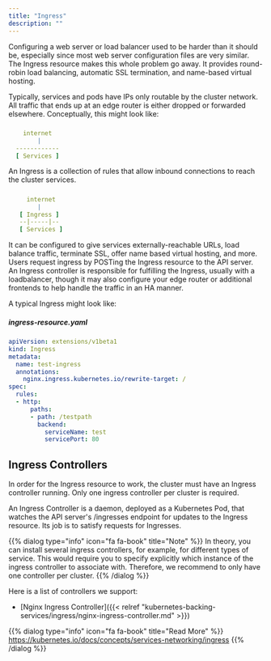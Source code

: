 ```yaml
---
title: "Ingress"
description: ""
---
```

Configuring a web server or load balancer used to be harder than it should be, especially since most web server configuration files are very similar. The Ingress resource makes this whole problem go away. It provides round-robin load balancing, automatic SSL termination, and name-based virtual hosting.

Typically, services and pods have IPs only routable by the cluster network. All traffic that ends up at an edge router is either dropped or forwarded elsewhere. Conceptually, this might look like:


#####
```yaml
    internet
        |
  ------------
  [ Services ]
```

An Ingress is a collection of rules that allow inbound connections to reach the cluster services.


#####
```yaml
     internet
        |
   [ Ingress ]
   --|-----|--
   [ Services ]
```

It can be configured to give services externally-reachable URLs, load balance traffic, terminate SSL, offer name based virtual hosting, and more. Users request ingress by POSTing the Ingress resource to the API server. An Ingress controller is responsible for fulfilling the Ingress, usually with a loadbalancer, though it may also configure your edge router or additional frontends to help handle the traffic in an HA manner.

A typical Ingress might look like:

##### ingress-resource.yaml
```yaml
apiVersion: extensions/v1beta1
kind: Ingress
metadata:
  name: test-ingress
  annotations:
    nginx.ingress.kubernetes.io/rewrite-target: /
spec:
  rules:
  - http:
      paths:
      - path: /testpath
        backend:
          serviceName: test
          servicePort: 80
```


## Ingress Controllers

In order for the Ingress resource to work, the cluster must have an Ingress controller running. Only one ingress controller per cluster is required.

An Ingress Controller is a daemon, deployed as a Kubernetes Pod, that watches the API server's /ingresses endpoint for updates to the Ingress resource. Its job is to satisfy requests for Ingresses.

{{% dialog type="info" icon="fa fa-book" title="Note" %}}
In theory, you can install several ingress controllers, for example, for different types of service.
This would require you to specify explicitly which instance of the ingress controller to associate with. Therefore, we recommend to only have one controller per cluster.
{{% /dialog %}}

Here is a list of controllers we support:

* [Nginx Ingress Controller]({{< relref "kubernetes-backing-services/ingress/nginx-ingress-controller.md" >}})

{{% dialog type="info" icon="fa fa-book" title="Read More" %}}
https://kubernetes.io/docs/concepts/services-networking/ingress
{{% /dialog %}}

